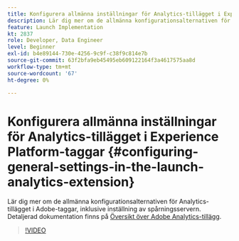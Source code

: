 ```yaml
---
title: Konfigurera allmänna inställningar för Analytics-tillägget i Experience Platform-taggar
description: Lär dig mer om de allmänna konfigurationsalternativen för Analytics-tillägget i Adobe-taggar, inklusive inställning av spårningsservern.
feature: Launch Implementation
kt: 2837
role: Developer, Data Engineer
level: Beginner
exl-id: b4e89144-730e-4256-9c9f-c38f9c814e7b
source-git-commit: 63f2bfa9eb45495eb609122164f3a4617575aa8d
workflow-type: tm+mt
source-wordcount: '67'
ht-degree: 0%

---
```


# Konfigurera allmänna inställningar för Analytics-tillägget i Experience Platform-taggar {#configuring-general-settings-in-the-launch-analytics-extension}

Lär dig mer om de allmänna konfigurationsalternativen för Analytics-tillägget i Adobe-taggar, inklusive inställning av spårningsservern. Detaljerad dokumentation finns på [Översikt över Adobe Analytics-tillägg](https://experienceleague.adobe.com/docs/experience-platform/tags/extensions/client/analytics/overview.html).

>[!VIDEO](https://video.tv.adobe.com/v/27093/?quality=12&learn=on)

